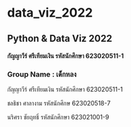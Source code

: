 # data_viz_2022

## Python & Data Viz 2022

#### กัญญาวีร์ ศรีเทียมเงิน รหัสนักศึกษา 623020511-1

### Group Name : เด็กหลง

  กัญญาวีร์ ศรีเทียมเงิน รหัสนักศึกษา 623020511-1
  
  ชลธิชา ศาลางาม รหัสนักศึกษ 623020518-7
  
  นริศรา ชัยฤทธิ์ รหัสนักศึกษา 623021001-9

